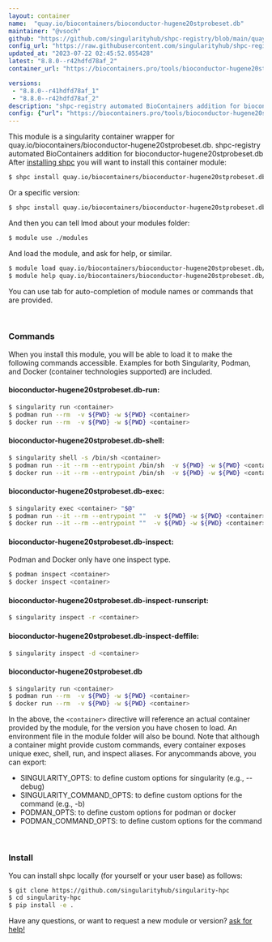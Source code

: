 ```yaml
---
layout: container
name:  "quay.io/biocontainers/bioconductor-hugene20stprobeset.db"
maintainer: "@vsoch"
github: "https://github.com/singularityhub/shpc-registry/blob/main/quay.io/biocontainers/bioconductor-hugene20stprobeset.db/container.yaml"
config_url: "https://raw.githubusercontent.com/singularityhub/shpc-registry/main/quay.io/biocontainers/bioconductor-hugene20stprobeset.db/container.yaml"
updated_at: "2023-07-22 02:45:52.055428"
latest: "8.8.0--r42hdfd78af_2"
container_url: "https://biocontainers.pro/tools/bioconductor-hugene20stprobeset.db"

versions:
 - "8.8.0--r41hdfd78af_1"
 - "8.8.0--r42hdfd78af_2"
description: "shpc-registry automated BioContainers addition for bioconductor-hugene20stprobeset.db"
config: {"url": "https://biocontainers.pro/tools/bioconductor-hugene20stprobeset.db", "maintainer": "@vsoch", "description": "shpc-registry automated BioContainers addition for bioconductor-hugene20stprobeset.db", "latest": {"8.8.0--r42hdfd78af_2": "sha256:53f5442d2d7bf1e39ba8a2047b957455582cbab875eb159e7ee580f3e6698880"}, "tags": {"8.8.0--r41hdfd78af_1": "sha256:d055a44d86d8cfa56e99eb1473f3ec228f04e3382fda6fef68a20e424d8e870e", "8.8.0--r42hdfd78af_2": "sha256:53f5442d2d7bf1e39ba8a2047b957455582cbab875eb159e7ee580f3e6698880"}, "docker": "quay.io/biocontainers/bioconductor-hugene20stprobeset.db"}
---
```


This module is a singularity container wrapper for quay.io/biocontainers/bioconductor-hugene20stprobeset.db.
shpc-registry automated BioContainers addition for bioconductor-hugene20stprobeset.db
After [installing shpc](#install) you will want to install this container module:


```bash
$ shpc install quay.io/biocontainers/bioconductor-hugene20stprobeset.db
```

Or a specific version:

```bash
$ shpc install quay.io/biocontainers/bioconductor-hugene20stprobeset.db:8.8.0--r42hdfd78af_2
```

And then you can tell lmod about your modules folder:

```bash
$ module use ./modules
```

And load the module, and ask for help, or similar.

```bash
$ module load quay.io/biocontainers/bioconductor-hugene20stprobeset.db/8.8.0--r42hdfd78af_2
$ module help quay.io/biocontainers/bioconductor-hugene20stprobeset.db/8.8.0--r42hdfd78af_2
```

You can use tab for auto-completion of module names or commands that are provided.

<br>

### Commands

When you install this module, you will be able to load it to make the following commands accessible.
Examples for both Singularity, Podman, and Docker (container technologies supported) are included.

#### bioconductor-hugene20stprobeset.db-run:

```bash
$ singularity run <container>
$ podman run --rm  -v ${PWD} -w ${PWD} <container>
$ docker run --rm  -v ${PWD} -w ${PWD} <container>
```

#### bioconductor-hugene20stprobeset.db-shell:

```bash
$ singularity shell -s /bin/sh <container>
$ podman run --it --rm --entrypoint /bin/sh  -v ${PWD} -w ${PWD} <container>
$ docker run --it --rm --entrypoint /bin/sh  -v ${PWD} -w ${PWD} <container>
```

#### bioconductor-hugene20stprobeset.db-exec:

```bash
$ singularity exec <container> "$@"
$ podman run --it --rm --entrypoint ""  -v ${PWD} -w ${PWD} <container> "$@"
$ docker run --it --rm --entrypoint ""  -v ${PWD} -w ${PWD} <container> "$@"
```

#### bioconductor-hugene20stprobeset.db-inspect:

Podman and Docker only have one inspect type.

```bash
$ podman inspect <container>
$ docker inspect <container>
```

#### bioconductor-hugene20stprobeset.db-inspect-runscript:

```bash
$ singularity inspect -r <container>
```

#### bioconductor-hugene20stprobeset.db-inspect-deffile:

```bash
$ singularity inspect -d <container>
```



#### bioconductor-hugene20stprobeset.db

```bash
$ singularity run <container>
$ podman run --rm  -v ${PWD} -w ${PWD} <container>
$ docker run --rm  -v ${PWD} -w ${PWD} <container>
```


In the above, the `<container>` directive will reference an actual container provided
by the module, for the version you have chosen to load. An environment file in the
module folder will also be bound. Note that although a container
might provide custom commands, every container exposes unique exec, shell, run, and
inspect aliases. For anycommands above, you can export:

 - SINGULARITY_OPTS: to define custom options for singularity (e.g., --debug)
 - SINGULARITY_COMMAND_OPTS: to define custom options for the command (e.g., -b)
 - PODMAN_OPTS: to define custom options for podman or docker
 - PODMAN_COMMAND_OPTS: to define custom options for the command

<br>

### Install

You can install shpc locally (for yourself or your user base) as follows:

```bash
$ git clone https://github.com/singularityhub/singularity-hpc
$ cd singularity-hpc
$ pip install -e .
```

Have any questions, or want to request a new module or version? [ask for help!](https://github.com/singularityhub/singularity-hpc/issues)